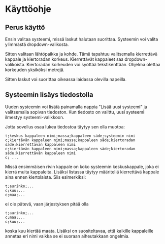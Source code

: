 # Käyttöohje

## Perus käyttö

Ensin valitaa systeemi, missä laskut halutaan suorittaa. Systeemin voi valita ylimmästä dropdown-valikosta.

Sitten valitaan lähtöpaikka ja kohde. Tämä tapahtuu valitsemalla kierrettävä kappale ja kiertoradan korkeus. Kierrettävät kappaleet saa dropdown-valikoista. Kiertoradan korkeuden voi syöttää tekstikenttään. Ohjelma olettaa korkeuden yksiköksi metrejä.

Sitten laskut voi suorittaa oikeassa laidassa olevilla napeilla.

## Systeemin lisäys tiedostolla

Uuden systeemin voi lisätä painamalla nappia "Lisää uusi systeemi" ja valitsemalla sopivan tiedoston. Kun tiedosto on valittu, uusi systeemi ilmestyy systeemi-valikkoon.

Jotta sovellus osaa lukea tiedostoa täytyy sen olla muotoa:

    t;keskus kappaleen nimi;massa;kappaleen säde;systeemin nimi
    c;kiertävän kappaleen nimi;massa;kappaleen säde;kiertoradan säde;kierrettävän kappaleen nimi
    c;kiertävän kappaleen nimi;massa;kappaleen säde;kiertoradan säde;kierrettävän kappaleen nimi
    c; ...

Missä ensimmäisen rivin kappale on koko systeemin keskuskappale, joka ei kierrä muita kappaleita. Lisäksi listassa täytyy määritellä kierrettävä kappale aina ennen kiertolaista. Siis esimerkiksi:

    t;aurinko;...
    c;kuu;...
    c;maa;...

ei ole pätevä, vaan järjestyksen pitää olla

    t;aurinko;...
    c;maa;...
    c;kuu;...

koska kuu kiertää maata. Lisäksi on suositeltavaa, että kaikille kappaleille annetaa eri nimi vaikka se ei suoraan aiheutakkaan ongelmia.
